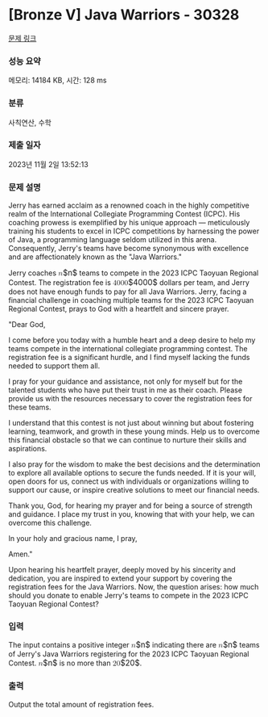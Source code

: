 # [Bronze V] Java Warriors - 30328 

[문제 링크](https://www.acmicpc.net/problem/30328) 

### 성능 요약

메모리: 14184 KB, 시간: 128 ms

### 분류

사칙연산, 수학

### 제출 일자

2023년 11월 2일 13:52:13

### 문제 설명

<p>Jerry has earned acclaim as a renowned coach in the highly competitive realm of the International Collegiate Programming Contest (ICPC). His coaching prowess is exemplified by his unique approach — meticulously training his students to excel in ICPC competitions by harnessing the power of Java, a programming language seldom utilized in this arena. Consequently, Jerry's teams have become synonymous with excellence and are affectionately known as the "Java Warriors."</p>

<p>Jerry coaches <mjx-container class="MathJax" jax="CHTML" style="font-size: 109%; position: relative;"><mjx-math class="MJX-TEX" aria-hidden="true"><mjx-mi class="mjx-i"><mjx-c class="mjx-c1D45B TEX-I"></mjx-c></mjx-mi></mjx-math><mjx-assistive-mml unselectable="on" display="inline"><math xmlns="http://www.w3.org/1998/Math/MathML"><mi>n</mi></math></mjx-assistive-mml><span aria-hidden="true" class="no-mathjax mjx-copytext">$n$</span></mjx-container> teams to compete in the 2023 ICPC Taoyuan Regional Contest. The registration fee is <mjx-container class="MathJax" jax="CHTML" style="font-size: 109%; position: relative;"><mjx-math class="MJX-TEX" aria-hidden="true"><mjx-mn class="mjx-n"><mjx-c class="mjx-c34"></mjx-c><mjx-c class="mjx-c30"></mjx-c><mjx-c class="mjx-c30"></mjx-c><mjx-c class="mjx-c30"></mjx-c></mjx-mn></mjx-math><mjx-assistive-mml unselectable="on" display="inline"><math xmlns="http://www.w3.org/1998/Math/MathML"><mn>4000</mn></math></mjx-assistive-mml><span aria-hidden="true" class="no-mathjax mjx-copytext">$4000$</span></mjx-container> dollars per team, and Jerry does not have enough funds to pay for all Java Warriors. Jerry, facing a financial challenge in coaching multiple teams for the 2023 ICPC Taoyuan Regional Contest, prays to God with a heartfelt and sincere prayer.</p>

<p>"Dear God,</p>

<p>I come before you today with a humble heart and a deep desire to help my teams compete in the international collegiate programming contest. The registration fee is a significant hurdle, and I find myself lacking the funds needed to support them all.</p>

<p>I pray for your guidance and assistance, not only for myself but for the talented students who have put their trust in me as their coach. Please provide us with the resources necessary to cover the registration fees for these teams.</p>

<p>I understand that this contest is not just about winning but about fostering learning, teamwork, and growth in these young minds. Help us to overcome this financial obstacle so that we can continue to nurture their skills and aspirations.</p>

<p>I also pray for the wisdom to make the best decisions and the determination to explore all available options to secure the funds needed. If it is your will, open doors for us, connect us with individuals or organizations willing to support our cause, or inspire creative solutions to meet our financial needs.</p>

<p>Thank you, God, for hearing my prayer and for being a source of strength and guidance. I place my trust in you, knowing that with your help, we can overcome this challenge.</p>

<p>In your holy and gracious name, I pray,</p>

<p>Amen."</p>

<p>Upon hearing his heartfelt prayer, deeply moved by his sincerity and dedication, you are inspired to extend your support by covering the registration fees for the Java Warriors. Now, the question arises: how much should you donate to enable Jerry's teams to compete in the 2023 ICPC Taoyuan Regional Contest?</p>

### 입력 

 <p>The input contains a positive integer <mjx-container class="MathJax" jax="CHTML" style="font-size: 109%; position: relative;"><mjx-math class="MJX-TEX" aria-hidden="true"><mjx-mi class="mjx-i"><mjx-c class="mjx-c1D45B TEX-I"></mjx-c></mjx-mi></mjx-math><mjx-assistive-mml unselectable="on" display="inline"><math xmlns="http://www.w3.org/1998/Math/MathML"><mi>n</mi></math></mjx-assistive-mml><span aria-hidden="true" class="no-mathjax mjx-copytext">$n$</span></mjx-container> indicating there are <mjx-container class="MathJax" jax="CHTML" style="font-size: 109%; position: relative;"><mjx-math class="MJX-TEX" aria-hidden="true"><mjx-mi class="mjx-i"><mjx-c class="mjx-c1D45B TEX-I"></mjx-c></mjx-mi></mjx-math><mjx-assistive-mml unselectable="on" display="inline"><math xmlns="http://www.w3.org/1998/Math/MathML"><mi>n</mi></math></mjx-assistive-mml><span aria-hidden="true" class="no-mathjax mjx-copytext">$n$</span></mjx-container> teams of Jerry's Java Warriors registering for the 2023 ICPC Taoyuan Regional Contest. <mjx-container class="MathJax" jax="CHTML" style="font-size: 109%; position: relative;"><mjx-math class="MJX-TEX" aria-hidden="true"><mjx-mi class="mjx-i"><mjx-c class="mjx-c1D45B TEX-I"></mjx-c></mjx-mi></mjx-math><mjx-assistive-mml unselectable="on" display="inline"><math xmlns="http://www.w3.org/1998/Math/MathML"><mi>n</mi></math></mjx-assistive-mml><span aria-hidden="true" class="no-mathjax mjx-copytext">$n$</span></mjx-container> is no more than <mjx-container class="MathJax" jax="CHTML" style="font-size: 109%; position: relative;"><mjx-math class="MJX-TEX" aria-hidden="true"><mjx-mn class="mjx-n"><mjx-c class="mjx-c32"></mjx-c><mjx-c class="mjx-c30"></mjx-c></mjx-mn></mjx-math><mjx-assistive-mml unselectable="on" display="inline"><math xmlns="http://www.w3.org/1998/Math/MathML"><mn>20</mn></math></mjx-assistive-mml><span aria-hidden="true" class="no-mathjax mjx-copytext">$20$</span></mjx-container>.</p>

### 출력 

 <p>Output the total amount of registration fees.</p>

